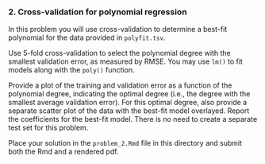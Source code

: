 ### 2. Cross-validation for polynomial regression

In this problem you will use cross-validation to determine a best-fit polynomial for the data provided in ``polyfit.tsv``.

Use 5-fold cross-validation to select the polynomial degree with the smallest validation error, as measured by RMSE.
You may use ``lm()`` to fit models along with the ``poly()`` function.

Provide a plot of the training and validation error as a function of the polynomial degree, indicating the optimal degree (i.e., the degree with the smallest average validation error).
For this optimal degree, also provide a separate scatter plot of the data with the best-fit model overlayed.
Report the coefficients for the best-fit model.
There is no need to create a separate test set for this problem.

Place your solution in the `problem_2.Rmd` file in this directory and submit both the Rmd and a rendered pdf.